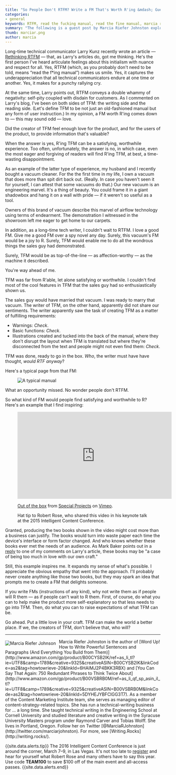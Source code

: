 ```yaml
---
title: "So People Don't RTFM? Write a FM That's Worth R'ing &mdash; Guest post by Marcia Riefer Johnston"
categories:
- general
keywords: RTFM, read the fucking manual, read the fine manual, marcia riefer johnston, larry kunz
summary: "The following is a guest post by Marcia Riefer Johnston exploring an alternative view towards the RTFM argument. In this post, Marcia argues that it's the writer's care and interest in the product and users that leads to producing help content worth reading versus content that is mechanical, dry, and lifeless."
thumb: marciar.png
author: marcia
---
```


Long-time technical communicator Larry Kunz recently wrote an article &mdash; [Rethinking RTFM](https://larrykunz.wordpress.com/2016/02/22/rethinking-rtfm/) &mdash; that, as Larry's articles do, got me thinking. He's the first person I've heard articulate feelings about this initialism with nuance and respect for all. Yes, RTFM (which, as you probably don't need to be told,  means “read the f*ing manual”) makes us smile. Yes, it captures the underappreciation that all technical communicators endure at one time or another. Yes, it makes for a punchy rallying cry.

At the same time, Larry points out, RTFM conveys a double whammy of negativity: self-pity coupled with disdain for customers. As I commented on Larry's blog, I've been on both sides of TFM: the writing side and the reading side. (Let's define TFM to be not just an old-fashioned manual but any form of user instruction.) In my opinion, a FM worth R'ing comes down to &mdash; this may sound odd &mdash; love. 

Did the creator of TFM feel enough love for the product, and for the users of the product, to provide information that's valuable?

When the answer is yes, R'ing TFM can be a satisfying, worthwhile experience. Too often, unfortunately, the answer is no, in which case, even the most eager and forgiving of readers will find R'ing TFM, at best, a time-wasting disappointment.

As an example of the latter type of experience, my husband and I recently bought a vacuum cleaner. For the the first time in my life, I own a vacuum that does more than spit dirt back out. (Really. In case you haven't seen it for yourself, I can attest that some vacuums do that.) Our new vacuum is an engineering marvel. It's a thing of beauty. You could frame it in a giant shadowbox and hang it on a wall with pride &mdash; if it weren't so useful as a tool. 

Owners of this brand of vacuum describe this marvel of airflow technology using terms of endearment. The demonstration I witnessed in the showroom left me eager to get home to our carpets.

In addition, as a long-time tech writer, I couldn't wait to RTFM. I love a good FM. Give me a good FM over a spy novel any day. Surely, this vacuum's FM would be a joy to R. Surely, TFM would enable me to do all the wondrous things the sales guy had demonstrated. 

Surely, TFM would be as top-of-the-line &mdash; as affection-worthy &mdash; as the machine it described.

You're way ahead of me. 

TFM was far from R'able, let alone satisfying or worthwhile. I couldn't find most of the cool features in TFM that the sales guy had so enthusiastically shown us. 

The sales guy would have married that vacuum. I was ready to marry that vacuum. The writer of TFM, on the other hand, apparently did not share our sentiments. The writer apparently saw the task of creating TFM as a matter of fulfilling requirements: 

* Warnings: *Check*. 
* Basic functions: *Check*.  
* Illustrations created and tucked into the back of the manual, where they don't disrupt the layout when TFM is translated but where they're disconnected from the text and people might not even find them: *Check*. 

TFM was done, ready to go in the box. *Who*, the writer must have have thought, *would RTF anyway*? 

Here's a typical page from that FM:

<figure><img src="{{ "/images/typicalpage.png" | prepend: site.baseurl }}" alt="A typical manual" /></figure>

What an opportunity missed. No wonder people don't RTFM.

So what kind of FM would people find satisfying and worthwhile to R? Here's an example that I find inspiring:

<figure><iframe src="https://player.vimeo.com/video/26489936?title=0&byline=0&portrait=0" width="500" height="281" frameborder="0" webkitallowfullscreen mozallowfullscreen allowfullscreen></iframe>
<p><a href="https://vimeo.com/26489936">Out of the box</a> from <a href="https://vimeo.com/specialp">Special Projects</a> on <a href="https://vimeo.com">Vimeo</a>.</p><figcaption>Hat tip to Robert Rose, who shared this video in his keynote talk at the 2015 Intelligent Content Conference.</figcaption></figure>

Granted, producing the two books shown in the video might cost more than a business can justify. The books would turn into waste paper each time the device's interface or form factor changed. And who knows whether these books ever met the needs of an audience. As Mark Baker points out in a [reply](https://larrykunz.wordpress.com/2016/02/22/rethinking-rtfm/) to one of my comments on Larry's article, these books may be "a case of being too much in love with our own craft."

Still, this example inspires me. It expands my sense of what's possible. I appreciate the obvious empathy that went into the approach. I'll probably never create anything like those two books, but they may spark an idea that prompts me to create a FM that delights someone.

If you write FMs (instructions of any kind), why not write them as if people will R them &mdash; as if people can't wait to R them. First, of course, do what you can to help make the product more self-explanatory so that less needs to go into TFM. Then, do what you can to raise expectations of what TFM can be. 

Go ahead. Put a little love in your craft. TFM can make the world a better place. If we, the creators of TFM, don't believe that, who will?

<hr />
<img src="{{ "/images/marciar.png" | prepend: site.baseurl }}" alt="Marcia Riefer Johnson" style="float: left; padding-right:10px; padding-top:0px; margin-top:5px;" />Marcia Riefer Johnston is the author of [Word Up! How to Write Powerful Sentences and Paragraphs (And Everything You Build from Them)](http://www.amazon.com/gp/product/B00CYSB2IK/ref=as_li_tl?ie=UTF8&camp=1789&creative=9325&creativeASIN=B00CYSB2IK&linkCode=as2&tag=howtowrieve-20&linkId=6HAIMJ2P4BKK3RBX) and [You Can Say That Again: 750 Redundant Phrases to Think Twice About](http://www.amazon.com/gp/product/B00VSBRB0M/ref=as_li_qf_sp_asin_il_tl?ie=UTF8&camp=1789&creative=9325&creativeASIN=B00VSBRB0M&linkCode=as2&tag=howtowrieve-20&linkId=5DYHEJYBFCIGG3T7). As a member of the Content Marketing Institute team, she serves as managing editor of content-strategy-related topics. She has run a technical-writing business for … a long time. She taught technical writing in the Engineering School at Cornell University and studied literature and creative writing in the Syracuse University Masters program under Raymond Carver and Tobias Wolff. She lives in Portland, Oregon. Follow her on Twitter [@MarciaRJohnston](http://twitter.com/marciarjohnston). For more, see [Writing.Rocks](http://writing.rocks/).

{{site.data.alerts.tip}} The 2016 Intelligent Content Conference is just around the corner, March 7–9, in Las Vegas. It's not too late to <a href="http://www.intelligentcontentconference.com/">register</a> and hear for yourself what Robert Rose and many others have to say this year. Use code <b>TEAM100</b> to save $100 off of the main event and all-access passes. {{site.data.alerts.end}}